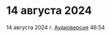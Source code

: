# 14 августа 2024

14 августа 2024 г. [Аудиоверсия](https://www.youtube.com/watch?v=37NzR-cughM) 46:54
